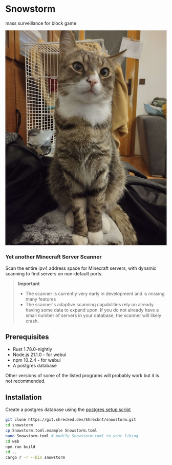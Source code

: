 # Snowstorm

mass surveillance for block game

![banner](assets/banner.jpg)

### Yet another Minecraft Server Scanner

Scan the entire ipv4 address space for Minecraft servers, with dynamic scanning to find servers on non-default ports.

> **Important**
> - The scanner is currently very early in development and is missing many features
> - The scanner's adaptive scanning capabilities rely on already having some data to expand upon. If you do not already have a small number of servers in your database, the scanner will likely crash.

## Prerequisites

- Rust 1.78.0-nightly
- Node.js 21.1.0 - for webui
- npm 10.2.4 - for webui
- A postgres database

Other versions of some of the listed programs will probably work but it is not recommended.

## Installation

Create a postgres database using the [postgres setup script](postgres_setup.sql)

```sh
git clone https://git.shrecked.dev/Shrecknt/snowstorm.git
cd snowstorm
cp Snowstorm.toml.example Snowstorm.toml
nano Snowstorm.toml # modify Snowstorm.toml to your liking
cd web
npm run build
cd ..
cargo r -r --bin snowstorm
```